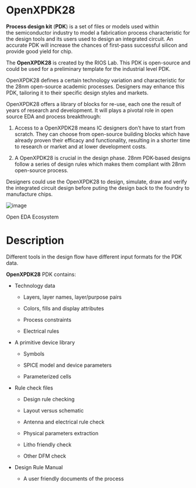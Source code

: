 # OpenXPDK28

**Process design kit** (**PDK**) is a set of files or models used within the semiconductor industry to model a fabrication process characteristic for the design tools and its users used to design an integrated circuit. An accurate PDK will increase the chances of first-pass successful silicon and provide good yield for chip.

The **OpenXPDK28** is created by the RIOS Lab. This PDK is open-source and could be used for a preliminary template for the industrial level PDK.

OpenXPDK28 defines a certain technology variation and characteristic for the 28nm open-source academic processes. Designers may enhance this PDK, tailoring it to their specific design styles and markets.

OpenXPDK28 offers a library of blocks for re-use, each one the result of years of research and development. It will plays a pivotal role in open source EDA and process breakthrough:

1) Access to a OpenXPDK28 means IC designers don’t have to start from scratch. They can choose from open-source building blocks which have already proven their efficacy and functionality, resulting in a shorter time to research or market and at lower development costs. 

2) A OpenXPDK28 is crucial in the design phase. 28nm PDK-based designs follow a series of design rules which makes them compliant with 28nm open-source process. 

Designers could use the OpenXPDK28 to design, simulate, draw and verify the integrated circuit design before puting the design back to the foundry to manufacture chips.

![image](https://github.com/riosmpw/OpenXPDK28/assets/100336131/8b3b951a-5c36-41fb-9bce-23d1072cef08)

Open EDA Ecosystem

# Description

Different tools in the design flow have different input formats for the PDK
data.

**OpenXPDK28** PDK contains:

-   Technology data

    -   Layers, layer names, layer/purpose pairs

    -   Colors, fills and display attributes

    -   Process constraints

    -   Electrical rules

-   A primitive device library

    -   Symbols

    -   SPICE model and device parameters

    -   Parameterized cells

-   Rule check files

    -   Design rule checking

    -   Layout versus schematic

    -   Antenna and electrical rule check

    -   Physical parameters extraction

    -   Litho friendly check

    -   Other DFM check

-   Design Rule Manual

    -   A user friendly documents of the process
